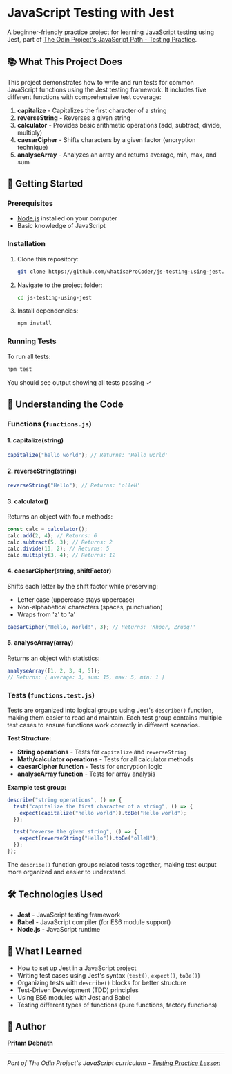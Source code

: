 # JavaScript Testing with Jest

A beginner-friendly practice project for learning JavaScript testing using Jest, part of [The Odin Project's JavaScript Path - Testing Practice](https://www.theodinproject.com/lessons/node-path-javascript-testing-practice).

## 📚 What This Project Does

This project demonstrates how to write and run tests for common JavaScript functions using the Jest testing framework. It includes five different functions with comprehensive test coverage:

1. **capitalize** - Capitalizes the first character of a string
2. **reverseString** - Reverses a given string
3. **calculator** - Provides basic arithmetic operations (add, subtract, divide, multiply)
4. **caesarCipher** - Shifts characters by a given factor (encryption technique)
5. **analyseArray** - Analyzes an array and returns average, min, max, and sum

## 🚀 Getting Started

### Prerequisites

- [Node.js](https://nodejs.org/) installed on your computer
- Basic knowledge of JavaScript

### Installation

1. Clone this repository:

   ```bash
   git clone https://github.com/whatisaProCoder/js-testing-using-jest.git
   ```

2. Navigate to the project folder:

   ```bash
   cd js-testing-using-jest
   ```

3. Install dependencies:
   ```bash
   npm install
   ```

### Running Tests

To run all tests:

```bash
npm test
```

You should see output showing all tests passing ✓

## 📖 Understanding the Code

### Functions (`functions.js`)

#### 1. capitalize(string)

```javascript
capitalize("hello world"); // Returns: 'Hello world'
```

#### 2. reverseString(string)

```javascript
reverseString("Hello"); // Returns: 'olleH'
```

#### 3. calculator()

Returns an object with four methods:

```javascript
const calc = calculator();
calc.add(2, 4); // Returns: 6
calc.subtract(5, 3); // Returns: 2
calc.divide(10, 2); // Returns: 5
calc.multiply(3, 4); // Returns: 12
```

#### 4. caesarCipher(string, shiftFactor)

Shifts each letter by the shift factor while preserving:

- Letter case (uppercase stays uppercase)
- Non-alphabetical characters (spaces, punctuation)
- Wraps from 'z' to 'a'

```javascript
caesarCipher("Hello, World!", 3); // Returns: 'Khoor, Zruog!'
```

#### 5. analyseArray(array)

Returns an object with statistics:

```javascript
analyseArray([1, 2, 3, 4, 5]);
// Returns: { average: 3, sum: 15, max: 5, min: 1 }
```

### Tests (`functions.test.js`)

Tests are organized into logical groups using Jest's `describe()` function, making them easier to read and maintain. Each test group contains multiple test cases to ensure functions work correctly in different scenarios.

**Test Structure:**

- **String operations** - Tests for `capitalize` and `reverseString`
- **Math/calculator operations** - Tests for all calculator methods
- **caesarCipher function** - Tests for encryption logic
- **analyseArray function** - Tests for array analysis

**Example test group:**

```javascript
describe("string operations", () => {
  test("capitalize the first character of a string", () => {
    expect(capitalize("hello world")).toBe("Hello world");
  });

  test("reverse the given string", () => {
    expect(reverseString("Hello")).toBe("olleH");
  });
});
```

The `describe()` function groups related tests together, making test output more organized and easier to understand.

## 🛠️ Technologies Used

- **Jest** - JavaScript testing framework
- **Babel** - JavaScript compiler (for ES6 module support)
- **Node.js** - JavaScript runtime

## 📝 What I Learned

- How to set up Jest in a JavaScript project
- Writing test cases using Jest's syntax (`test()`, `expect()`, `toBe()`)
- Organizing tests with `describe()` blocks for better structure
- Test-Driven Development (TDD) principles
- Using ES6 modules with Jest and Babel
- Testing different types of functions (pure functions, factory functions)

## 👤 Author

**Pritam Debnath**

---

_Part of The Odin Project's JavaScript curriculum - [Testing Practice Lesson](https://www.theodinproject.com/lessons/node-path-javascript-testing-practice)_
